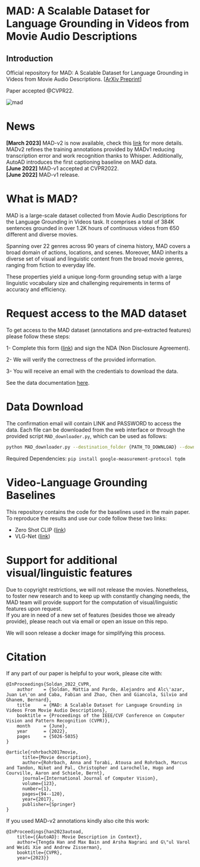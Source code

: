 # MAD: A Scalable Dataset for Language Grounding in Videos from Movie Audio Descriptions


## Introduction
Official repository for  MAD: A Scalable Dataset for Language Grounding in Videos from Movie Audio Descriptions. [[ArXiv Preprint](https://arxiv.org/abs/2112.00431)]

Paper accepted @CVPR22. 

<!-- <div align="center" valign="middle"><img height="250px" src="https://drive.google.com/uc?export=view&id=14c5sPpBLQlHLRXhZvM-61iieWDq0ZTbX"></div> -->
![mad](https://user-images.githubusercontent.com/26504816/144832743-a4852b5e-ec40-47e4-aa8c-b470e0638ef8.jpg)

# News
**[March 2023]** MAD-v2 is now available, check this [link](https://www.robots.ox.ac.uk/~vgg/research/autoad/) for more details. MADv2 refines the training annotations provided by MADv1 reducing transcription error and work recognition thanks to Whisper. Additionally, AutoAD introduces the first captioning baseline on MAD data. </br>
**[June 2022]** MAD-v1 accepted at CVPR2022. </br>
**[June 2022]** MAD-v1 release. </br>



# What is MAD?
MAD is a large-scale dataset collected from Movie Audio Descriptions for the Language Grounding in Videos task. It comprises a total of 384K sentences grounded in over 1.2K hours of continuous videos from 650 different and diverse movies. 

Spanning over 22 genres across 90 years of cinema history, MAD covers a broad domain of actions, locations, and scenes. Moreover, MAD inherits a diverse set of visual and linguistic content from the broad movie genres, ranging from fiction to everyday life. 

These properties yield a unique long-form grounding setup with a large linguistic vocabulary size and challenging requirements in terms of accuracy and efficiency. 



# Request access to the MAD dataset
To get access to the MAD dataset (annotations and pre-extracted features) please follow these steps:

1- Complete this form ([link](https://forms.gle/hxR4TrQPFuNGpzcr8)) and sign the NDA (Non Disclosure Agreement).

2- We will verify the correctness of the provided information. 

3- You will receive an email with the credentials to download the data.

See the data documentation [here](doc/README.md). 



# Data Download
The confirmation email will contain LINK and PASSWORD to access the data. Each file can be downloaded from the web interface or through the provided script `MAD_downloader.py`, which can be used as follows:

```bash 
python MAD_downloader.py --destination_folder {PATH_TO_DOWNLOAD} --download_link {LINK} --password {PASSWORD} 
```

Required Dependencies: `pip install google-measurement-protocol tqdm`



# Video-Language Grounding Baselines
This repository contains the code for the baselines used in the main paper. To reproduce the results and use our code follow these two links: 

- Zero Shot CLIP ([link](baselines/0ShotCLIP/))
- VLG-Net ([link](baselines/VLG-Net/))



# Support for additional visual/linguistic features
Due to copyright restrictions, we will not release the movies. 
Nonetheless, to foster new research and to keep up with constantly changing needs, the MAD team will provide support for the computation of visual/linguistic features upon request. </br>
If you are in need of a new set of features (besides those we already provide), please reach out via email or open an issue on this repo. </br>

We will soon release a docker image for simplifying this process.



# Citation
If any part of our paper is helpful to your work, please cite with:
```
@InProceedings{Soldan_2022_CVPR,
    author    = {Soldan, Mattia and Pardo, Alejandro and Alc\'azar, Juan Le\'on and Caba, Fabian and Zhao, Chen and Giancola, Silvio and Ghanem, Bernard},
    title     = {MAD: A Scalable Dataset for Language Grounding in Videos From Movie Audio Descriptions},
    booktitle = {Proceedings of the IEEE/CVF Conference on Computer Vision and Pattern Recognition (CVPR)},
    month     = {June},
    year      = {2022},
    pages     = {5026-5035}
}

@article{rohrbach2017movie,
      title={Movie description},
      author={Rohrbach, Anna and Torabi, Atousa and Rohrbach, Marcus and Tandon, Niket and Pal, Christopher and Larochelle, Hugo and Courville, Aaron and Schiele, Bernt},
      journal={International Journal of Computer Vision},
      volume={123},
      number={1},
      pages={94--120},
      year={2017},
      publisher={Springer}
}
```

If you used MAD-v2 annotations kindly also cite this work:
```
@InProceedings{han2023autoad,
    title={{AutoAD}: Movie Description in Context},  
    author={Tengda Han and Max Bain and Arsha Nagrani and G\"ul Varol and Weidi Xie and Andrew Zisserman},  
    booktitle={CVPR},  
    year={2023}}
```
